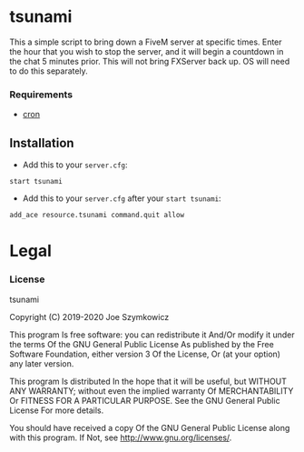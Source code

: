 # tsunami

This a simple script to bring down a FiveM server at specific times. Enter the hour that you wish to stop the server, and it will begin a countdown in the chat 5 minutes prior. This will not bring FXServer back up. OS will need to do this separately.

### Requirements

- [cron](https://github.com/esx-framework/cron)

## Installation
- Add this to your `server.cfg`:
```
start tsunami
```
- Add this to your `server.cfg` after your `start tsunami`:
```
add_ace resource.tsunami command.quit allow
```

# Legal
### License
tsunami

Copyright (C) 2019-2020 Joe Szymkowicz

This program Is free software: you can redistribute it And/Or modify it under the terms Of the GNU General Public License As published by the Free Software Foundation, either version 3 Of the License, Or (at your option) any later version.

This program Is distributed In the hope that it will be useful, but WITHOUT ANY WARRANTY; without even the implied warranty Of MERCHANTABILITY Or FITNESS FOR A PARTICULAR PURPOSE. See the GNU General Public License For more details.

You should have received a copy Of the GNU General Public License along with this program. If Not, see http://www.gnu.org/licenses/.
